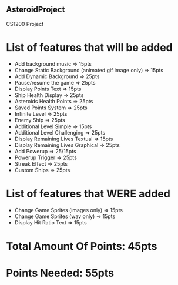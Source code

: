 ## AsteroidProject
CS1200 Project

# List of features that will be added
* Add background music => 15pts
* Change Static Background (animated gif image only) => 15pts
* Add Dynamic Background => 25pts
* Pause/resume the game => 25pts
* Display Points Text => 15pts
* Ship Health Display => 25pts
* Asteroids Health Points => 25pts
* Saved Points System => 25pts
* Infinite Level => 25pts
* Enemy Ship => 25pts
* Additional Level Simple => 15pts
* Additional Level Challenging => 25pts
* Display Remaining Lives Textual => 15pts
* Display Remaining Lives Graphical => 25pts
* Add Powerup => 25/15pts
* Powerup Trigger => 25pts
* Streak Effect => 25pts
* Custom Ships => 25pts

# List of features that WERE added
* Change Game Sprites (images only) => 15pts
* Change Game Sprites (wav only) => 15pts
* Display Hit Ratio Text => 15pts

# Total Amount Of Points: 45pts
# Points Needed: 55pts
